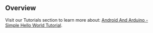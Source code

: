 ## Overview

Visit our Tutorials section to learn more about: [Android And Arduino - Simple Hello World Tutorial](/tutorial/android-arduino-udoo-simple-hello-world-tutorial/).